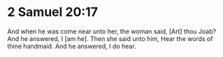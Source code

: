 # 2 Samuel 20:17

And when he was come near unto her, the woman said, [Art] thou Joab? And he answered, I [am he]. Then she said unto him, Hear the words of thine handmaid. And he answered, I do hear.